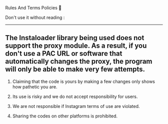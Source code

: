 Rules And Terms Policies 🥈

Don't use it without reading :

---------------------------------------
The Instaloader library being used does not support the proxy module. As a result, if you don't use a PAC URL or software that automatically changes the proxy, the program will only be able to make very few attempts.
---------------------------------------

1) Claiming that the code is yours by making a few changes only shows how pathetic you are.

2) Its use is risky and we do not accept responsibility for users.

3) We are not responsible if Instagram terms of use are violated.

4) Sharing the codes on other platforms is prohibited.
